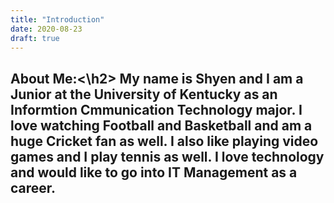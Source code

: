 ```yaml
---
title: "Introduction"
date: 2020-08-23
draft: true
---
```


<h2>About Me:<\h2>
  My name is Shyen and I am a Junior at the University of Kentucky as an Informtion Cmmunication Technology major. I love watching Football and Basketball and am a huge Cricket fan as well. I also like playing video games and I play tennis as well. I love technology and would like to go into IT Management as a career.
